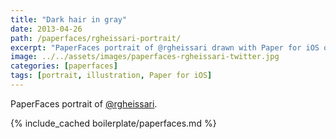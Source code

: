 ```yaml
---
title: "Dark hair in gray"
date: 2013-04-26
path: /paperfaces/rgheissari-portrait/
excerpt: "PaperFaces portrait of @rgheissari drawn with Paper for iOS on an iPad."
image: ../../assets/images/paperfaces-rgheissari-twitter.jpg
categories: [paperfaces]
tags: [portrait, illustration, Paper for iOS]
---
```


PaperFaces portrait of [@rgheissari](https://twitter.com/rgheissari).

{% include_cached boilerplate/paperfaces.md %}
